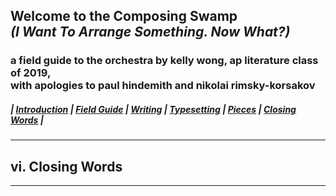 
<link href="resources/mdstylesheet.css" rel="stylesheet">

## Welcome to the Composing Swamp <br> *(I Want To Arrange Something. Now What?)*

### a field guide to the orchestra by kelly wong, ap literature class of 2019, <br> with apologies to paul hindemith and nikolai rimsky-korsakov

##### | [Introduction](index.md) | [Field Guide](fieldguide.md) | [Writing](writing.md) |  [Typesetting](typesetting.md) |  [Pieces](pieces.md) | **[Closing Words](closing.md)** |

---------------

## vi. Closing Words

---
